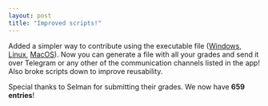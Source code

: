 ```yaml
---
layout: post
title: "Improved scripts!"
---
```


Added a simpler way to contribute using the executable file ([Windows](https://github.com/mcmikecreations/tum_info/releases/download/0.9.0/Grades.exe), [Linux](https://github.com/mcmikecreations/tum_info/releases/download/0.9.0/Grades), [MacOS](https://github.com/mcmikecreations/tum_info/releases/download/0.9.0/Grades.dmg)). Now you can generate a file with all your grades and send it over Telegram or any other of the communication channels listed in the app! Also broke scripts down to improve reusability.

Special thanks to Selman for submitting their grades. We now have **659 entries**!
